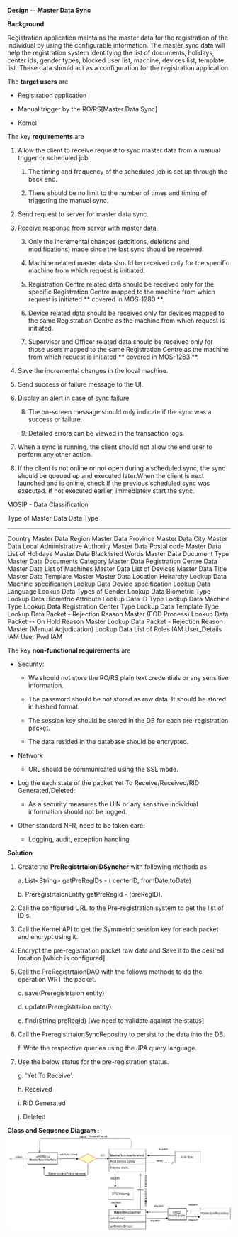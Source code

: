 **Design -- Master Data Sync**

**Background**

Registration application maintains the master data for the registration
of the individual by using the configurable information. The master sync
data will help the registration system identifying the list of
documents, holidays, center ids, gender types, blocked user list,
machine, devices list, template list. These data should act as a
configuration for the registration application

The **target users** are

-   Registration application

-   Manual trigger by the RO/RS\[Master Data Sync\]

-   Kernel

The key **requirements** are

1.  Allow the client to receive request to sync master data from a
    manual trigger or scheduled job.

    1.  The timing and frequency of the scheduled job is set up through
        the back end.

    2.  There should be no limit to the number of times and timing of
        triggering the manual sync.

2.  Send request to server for master data sync.

3.  Receive response from server with master data.

    3.  Only the incremental changes (additions, deletions and
        modifications) made since the last sync should be received.

    4.  Machine related master data should be received only for the
        specific machine from which request is initiated.

    5.  Registration Centre related data should be received only for the
        specific Registration Centre mapped to the machine from which
        request is initiated \*\* covered in MOS‌-1280 \*\*.

    6.  Device related data should be received only for devices mapped
        to the same Registration Centre as the machine from which
        request is initiated.

    7.  Supervisor and Officer related data should be received only for
        those users mapped to the same Registration Centre as the
        machine from which request is initiated \*\* covered in
        MOS‌-1263 \*\*.

4.  Save the incremental changes in the local machine.

5.  Send success or failure message to the UI.

6.  Display an alert in case of sync failure.

    8.  The on-screen message should only indicate if the sync was a
        success or failure.

    9.  Detailed errors can be viewed in the transaction logs.

7.  When a sync is running, the client should not allow the end user to
    perform any other action.

8.  If the client is not online or not open during a scheduled sync, the
    sync should be queued up and executed later.When the client is next
    launched and is online, check if the previous scheduled sync was
    executed. If not executed earlier, immediately start the sync.

MOSIP - Data Classification

  Type of Master Data                                      Data Type
  -------------------------------------------------------- -------------
  Country                                                  Master Data
  Region                                                   Master Data
  Province                                                 Master Data
  City                                                     Master Data
  Local Administrative Authority                           Master Data
  Postal code                                              Master Data
  List of Holidays                                         Master Data
  Blacklisted Words                                        Master Data
  Document Type                                            Master Data
  Documents Category                                       Master Data
  Registration Centre Data                                 Master Data
  List of Machines                                         Master Data
  List of Devices                                          Master Data
  Title                                                    Master Data
  Template Master                                          Master Data
  Location Heirarchy                                       Lookup Data
  Machine specification                                    Lookup Data
  Device specification                                     Lookup Data
  Language                                                 Lookup Data
  Types of Gender                                          Lookup Data
  Biometric Type                                           Lookup Data
  Biometric Attribute                                      Lookup Data
  ID Type                                                  Lookup Data
  Machine Type                                             Lookup Data
  Registration Center Type                                 Lookup Data
  Template Type                                            Lookup Data
  Packet - Rejection Reason Master (EOD Process)           Lookup Data
  Packet -- On Hold Reason Master                          Lookup Data
  Packet - Rejection Reason Master (Manual Adjudication)   Lookup Data
  List of Roles                                            IAM
  User\_Details                                            IAM
  User Pwd                                                 IAM

The key **non-functional requirements** are

-   Security:

    -   We should not store the RO/RS plain text credentials or any
        sensitive information.

    -   The password should be not stored as raw data. It should be
        stored in hashed format.

    -   The session key should be stored in the DB for each
        pre-registration packet.

    -   The data resided in the database should be encrypted.

-   Network

    -   URL should be communicated using the SSL mode.

-   Log the each state of the packet Yet To Receive/Received/RID
    Generated/Deleted:

    -   As a security measures the UIN or any sensitive individual
        information should not be logged.

-   Other standard NFR, need to be taken care:

    -   Logging, audit, exception handling.

**Solution**

1.  Create the **PreRegistrtaionIDSyncher** with following methods as

    a.  List\<String\> getPreRegIDs - ( centerID, fromDate,toDate)

    b.  PreregistrtaionEntity getPreRegId - (preRegID).

2.  Call the configured URL to the Pre-registration system to get the
    list of ID's.

3.  Call the Kernel API to get the Symmetric session key for each packet
    and encrypt using it.

4.  Encrypt the pre-registration packet raw data and Save it to the
    desired location \[which is configured\].

5.  Call the PreRegistrtaionDAO with the follows methods to do the
    operation WRT the packet.

    c.  save(Preregistrtaion entity)

    d.  update(Preregistrtaion entity)

    e.  find(String preRegId) \[We need to validate against the status\]

6.  Call the PreregistrtaionSyncRepositry to persist to the data into
    the DB.

    f.  Write the respective queries using the JPA query language.

7.  Use the below status for the pre-registration status.

    g.  'Yet To Receive'.

    h.  Received

    i.  RID Generated

    j.  Deleted

**Class and Sequence Diagram :**
![Master Data Sync Class and Sequence Diagram](_images/MasterSync.jpg)
